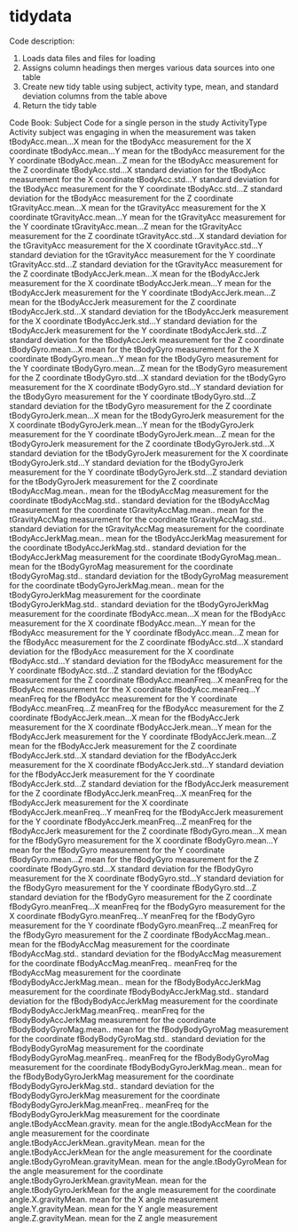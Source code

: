 tidydata
========

Code description:
1) Loads data files and files for loading
2) Assigns column headings then merges various data sources into one table
3) Create new tidy table using subject, activity type, mean, and standard deviation columns from the table above
4) Return the tidy table


Code Book:
Subject								Code for a single person in the study
ActivityType					Activity subject was engaging in when the measurement was taken
tBodyAcc.mean...X			mean for the tBodyAcc measurement for the X coordinate
tBodyAcc.mean...Y			mean for the tBodyAcc measurement for the Y coordinate
tBodyAcc.mean...Z			mean for the tBodyAcc measurement for the Z coordinate
tBodyAcc.std...X			standard deviation for the tBodyAcc measurement for the X coordinate
tBodyAcc.std...Y			standard deviation for the tBodyAcc measurement for the Y coordinate
tBodyAcc.std...Z			standard deviation for the tBodyAcc measurement for the Z coordinate
tGravityAcc.mean...X			mean for the tGravityAcc measurement for the X coordinate
tGravityAcc.mean...Y			mean for the tGravityAcc measurement for the Y coordinate
tGravityAcc.mean...Z			mean for the tGravityAcc measurement for the Z coordinate
tGravityAcc.std...X			standard deviation for the tGravityAcc measurement for the X coordinate
tGravityAcc.std...Y			standard deviation for the tGravityAcc measurement for the Y coordinate
tGravityAcc.std...Z			standard deviation for the tGravityAcc measurement for the Z coordinate
tBodyAccJerk.mean...X			mean for the tBodyAccJerk measurement for the X coordinate
tBodyAccJerk.mean...Y			mean for the tBodyAccJerk measurement for the Y coordinate
tBodyAccJerk.mean...Z			mean for the tBodyAccJerk measurement for the Z coordinate
tBodyAccJerk.std...X			standard deviation for the tBodyAccJerk measurement for the X coordinate
tBodyAccJerk.std...Y			standard deviation for the tBodyAccJerk measurement for the Y coordinate
tBodyAccJerk.std...Z			standard deviation for the tBodyAccJerk measurement for the Z coordinate
tBodyGyro.mean...X			mean for the tBodyGyro measurement for the X coordinate
tBodyGyro.mean...Y			mean for the tBodyGyro measurement for the Y coordinate
tBodyGyro.mean...Z			mean for the tBodyGyro measurement for the Z coordinate
tBodyGyro.std...X			standard deviation for the tBodyGyro measurement for the X coordinate
tBodyGyro.std...Y			standard deviation for the tBodyGyro measurement for the Y coordinate
tBodyGyro.std...Z			standard deviation for the tBodyGyro measurement for the Z coordinate
tBodyGyroJerk.mean...X			mean for the tBodyGyroJerk measurement for the X coordinate
tBodyGyroJerk.mean...Y			mean for the tBodyGyroJerk measurement for the Y coordinate
tBodyGyroJerk.mean...Z			mean for the tBodyGyroJerk measurement for the Z coordinate
tBodyGyroJerk.std...X			standard deviation for the tBodyGyroJerk measurement for the X coordinate
tBodyGyroJerk.std...Y			standard deviation for the tBodyGyroJerk measurement for the Y coordinate
tBodyGyroJerk.std...Z			standard deviation for the tBodyGyroJerk measurement for the Z coordinate
tBodyAccMag.mean..			mean for the tBodyAccMag measurement for the  coordinate
tBodyAccMag.std..			standard deviation for the tBodyAccMag measurement for the  coordinate
tGravityAccMag.mean..			mean for the tGravityAccMag measurement for the  coordinate
tGravityAccMag.std..			standard deviation for the tGravityAccMag measurement for the  coordinate
tBodyAccJerkMag.mean..			mean for the tBodyAccJerkMag measurement for the  coordinate
tBodyAccJerkMag.std..			standard deviation for the tBodyAccJerkMag measurement for the  coordinate
tBodyGyroMag.mean..			mean for the tBodyGyroMag measurement for the  coordinate
tBodyGyroMag.std..			standard deviation for the tBodyGyroMag measurement for the  coordinate
tBodyGyroJerkMag.mean..			mean for the tBodyGyroJerkMag measurement for the  coordinate
tBodyGyroJerkMag.std..			standard deviation for the tBodyGyroJerkMag measurement for the  coordinate
fBodyAcc.mean...X			mean for the fBodyAcc measurement for the X coordinate
fBodyAcc.mean...Y			mean for the fBodyAcc measurement for the Y coordinate
fBodyAcc.mean...Z			mean for the fBodyAcc measurement for the Z coordinate
fBodyAcc.std...X			standard deviation for the fBodyAcc measurement for the X coordinate
fBodyAcc.std...Y			standard deviation for the fBodyAcc measurement for the Y coordinate
fBodyAcc.std...Z			standard deviation for the fBodyAcc measurement for the Z coordinate
fBodyAcc.meanFreq...X			meanFreq for the fBodyAcc measurement for the X coordinate
fBodyAcc.meanFreq...Y			meanFreq for the fBodyAcc measurement for the Y coordinate
fBodyAcc.meanFreq...Z			meanFreq for the fBodyAcc measurement for the Z coordinate
fBodyAccJerk.mean...X			mean for the fBodyAccJerk measurement for the X coordinate
fBodyAccJerk.mean...Y			mean for the fBodyAccJerk measurement for the Y coordinate
fBodyAccJerk.mean...Z			mean for the fBodyAccJerk measurement for the Z coordinate
fBodyAccJerk.std...X			standard deviation for the fBodyAccJerk measurement for the X coordinate
fBodyAccJerk.std...Y			standard deviation for the fBodyAccJerk measurement for the Y coordinate
fBodyAccJerk.std...Z			standard deviation for the fBodyAccJerk measurement for the Z coordinate
fBodyAccJerk.meanFreq...X		meanFreq for the fBodyAccJerk measurement for the X coordinate
fBodyAccJerk.meanFreq...Y		meanFreq for the fBodyAccJerk measurement for the Y coordinate
fBodyAccJerk.meanFreq...Z		meanFreq for the fBodyAccJerk measurement for the Z coordinate
fBodyGyro.mean...X			mean for the fBodyGyro measurement for the X coordinate
fBodyGyro.mean...Y			mean for the fBodyGyro measurement for the Y coordinate
fBodyGyro.mean...Z			mean for the fBodyGyro measurement for the Z coordinate
fBodyGyro.std...X			standard deviation for the fBodyGyro measurement for the X coordinate
fBodyGyro.std...Y			standard deviation for the fBodyGyro measurement for the Y coordinate
fBodyGyro.std...Z			standard deviation for the fBodyGyro measurement for the Z coordinate
fBodyGyro.meanFreq...X			meanFreq for the fBodyGyro measurement for the X coordinate
fBodyGyro.meanFreq...Y			meanFreq for the fBodyGyro measurement for the Y coordinate
fBodyGyro.meanFreq...Z			meanFreq for the fBodyGyro measurement for the Z coordinate
fBodyAccMag.mean..			mean for the fBodyAccMag measurement for the  coordinate
fBodyAccMag.std..			standard deviation for the fBodyAccMag measurement for the  coordinate
fBodyAccMag.meanFreq..			meanFreq for the fBodyAccMag measurement for the  coordinate
fBodyBodyAccJerkMag.mean..		mean for the fBodyBodyAccJerkMag measurement for the  coordinate
fBodyBodyAccJerkMag.std..		standard deviation for the fBodyBodyAccJerkMag measurement for the  coordinate
fBodyBodyAccJerkMag.meanFreq..		meanFreq for the fBodyBodyAccJerkMag measurement for the  coordinate
fBodyBodyGyroMag.mean..			mean for the fBodyBodyGyroMag measurement for the  coordinate
fBodyBodyGyroMag.std..			standard deviation for the fBodyBodyGyroMag measurement for the  coordinate
fBodyBodyGyroMag.meanFreq..		meanFreq for the fBodyBodyGyroMag measurement for the  coordinate
fBodyBodyGyroJerkMag.mean..		mean for the fBodyBodyGyroJerkMag measurement for the  coordinate
fBodyBodyGyroJerkMag.std..		standard deviation for the fBodyBodyGyroJerkMag measurement for the  coordinate
fBodyBodyGyroJerkMag.meanFreq..		meanFreq for the fBodyBodyGyroJerkMag measurement for the  coordinate
angle.tBodyAccMean.gravity.		mean for the angle.tBodyAccMean for the angle measurement for the  coordinate
angle.tBodyAccJerkMean..gravityMean.	mean for the angle.tBodyAccJerkMean for the angle measurement for the  coordinate
angle.tBodyGyroMean.gravityMean.	mean for the angle.tBodyGyroMean for the angle measurement for the  coordinate
angle.tBodyGyroJerkMean.gravityMean.	mean for the angle.tBodyGyroJerkMean for the angle measurement for the  coordinate
angle.X.gravityMean.			mean for the X angle measurement 
angle.Y.gravityMean.			mean for the Y angle measurement 
angle.Z.gravityMean.			mean for the Z angle measurement 



